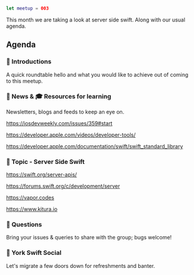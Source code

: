 ```swift

let meetup = 003

```

This month we are taking a look at server side swift. Along with our usual agenda.

## Agenda 

### 🖖 Introductions

A quick roundtable hello and what you would like to achieve out of coming to this meetup.


### 📢 News & 🎓 Resources for learning

Newsletters, blogs and feeds to keep an eye on.

https://iosdevweekly.com/issues/359#start

https://developer.apple.com/videos/developer-tools/

https://developer.apple.com/documentation/swift/swift_standard_library

### 🚀 Topic - Server Side Swift


https://swift.org/server-apis/

https://forums.swift.org/c/development/server


https://vapor.codes

https://www.kitura.io


### 🙋 Questions

Bring your issues & queries to share with the group; bugs welcome!

### 🍻 York Swift Social 

Let's migrate a few doors down for refreshments and banter. 
